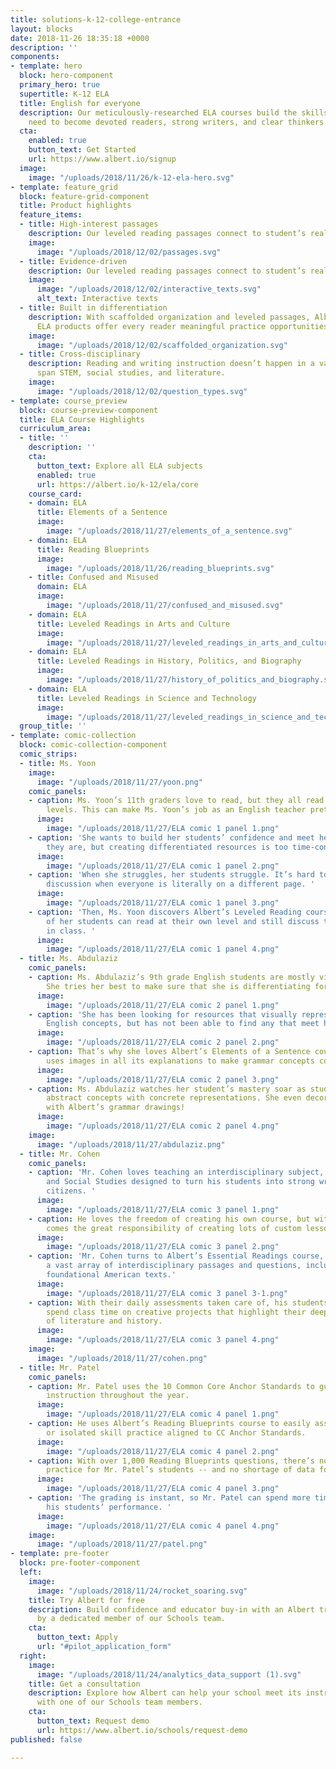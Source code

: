 ```yaml
---
title: solutions-k-12-college-entrance
layout: blocks
date: 2018-11-26 18:35:18 +0000
description: ''
components:
- template: hero
  block: hero-component
  primary_hero: true
  supertitle: K-12 ELA
  title: English for everyone
  description: Our meticulously-researched ELA courses build the skills that students
    need to become devoted readers, strong writers, and clear thinkers.
  cta:
    enabled: true
    button_text: Get Started
    url: https://www.albert.io/signup
  image:
    image: "/uploads/2018/11/26/k-12-ela-hero.svg"
- template: feature_grid
  block: feature-grid-component
  title: Product highlights
  feature_items:
  - title: High-interest passages
    description: Our leveled reading passages connect to student’s real-life contexts.
    image:
      image: "/uploads/2018/12/02/passages.svg"
  - title: Evidence-driven
    description: Our leveled reading passages connect to student’s real-life contexts.
    image:
      image: "/uploads/2018/12/02/interactive_texts.svg"
      alt_text: Interactive texts
  - title: Built in differentiation
    description: With scaffolded organization and leveled passages, Albert’s Core
      ELA products offer every reader meaningful practice opportunities.
    image:
      image: "/uploads/2018/12/02/scaffolded_organization.svg"
  - title: Cross-disciplinary
    description: Reading and writing instruction doesn’t happen in a vacuum. Our passages
      span STEM, social studies, and literature.
    image:
      image: "/uploads/2018/12/02/question_types.svg"
- template: course_preview
  block: course-preview-component
  title: ELA Course Highlights
  curriculum_area:
  - title: ''
    description: ''
    cta:
      button_text: Explore all ELA subjects
      enabled: true
      url: https://albert.io/k-12/ela/core
    course_card:
    - domain: ELA
      title: Elements of a Sentence
      image:
        image: "/uploads/2018/11/27/elements_of_a_sentence.svg"
    - domain: ELA
      title: Reading Blueprints
      image:
        image: "/uploads/2018/11/26/reading_blueprints.svg"
    - title: Confused and Misused
      domain: ELA
      image:
        image: "/uploads/2018/11/27/confused_and_misused.svg"
    - domain: ELA
      title: Leveled Readings in Arts and Culture
      image:
        image: "/uploads/2018/11/27/leveled_readings_in_arts_and_culture.svg"
    - domain: ELA
      title: Leveled Readings in History, Politics, and Biography
      image:
        image: "/uploads/2018/11/27/history_of_politics_and_biography.svg"
    - domain: ELA
      title: Leveled Readings in Science and Technology
      image:
        image: "/uploads/2018/11/27/leveled_readings_in_science_and_technology.svg"
  group_title: ''
- template: comic-collection
  block: comic-collection-component
  comic_strips:
  - title: Ms. Yoon
    image:
      image: "/uploads/2018/11/27/yoon.png"
    comic_panels:
    - caption: Ms. Yoon’s 11th graders love to read, but they all read at very different
        levels. This can make Ms. Yoon’s job as an English teacher pretty challenging.
      image:
        image: "/uploads/2018/11/27/ELA comic 1 panel 1.png"
    - caption: 'She wants to build her students’ confidence and meet her readers where
        they are, but creating differentiated resources is too time-consuming. '
      image:
        image: "/uploads/2018/11/27/ELA comic 1 panel 2.png"
    - caption: 'When she struggles, her students struggle. It’s hard to have a class
        discussion when everyone is literally on a different page. '
      image:
        image: "/uploads/2018/11/27/ELA comic 1 panel 3.png"
    - caption: 'Then, Ms. Yoon discovers Albert’s Leveled Reading course. Now all
        of her students can read at their own level and still discuss the same ideas
        in class. '
      image:
        image: "/uploads/2018/11/27/ELA comic 1 panel 4.png"
  - title: Ms. Abdulaziz
    comic_panels:
    - caption: Ms. Abdulaziz’s 9th grade English students are mostly visual learners.
        She tries her best to make sure that she is differentiating for their needs.
      image:
        image: "/uploads/2018/11/27/ELA comic 2 panel 1.png"
    - caption: 'She has been looking for resources that visually represent simple
        English concepts, but has not been able to find any that meet her needs. '
      image:
        image: "/uploads/2018/11/27/ELA comic 2 panel 2.png"
    - caption: That’s why she loves Albert’s Elements of a Sentence course, which
        uses images in all its explanations to make grammar concepts come to life.
      image:
        image: "/uploads/2018/11/27/ELA comic 2 panel 3.png"
    - caption: Ms. Abdulaziz watches her student’s mastery soar as students connect
        abstract concepts with concrete representations. She even decorates her classroom
        with Albert’s grammar drawings!
      image:
        image: "/uploads/2018/11/27/ELA comic 2 panel 4.png"
    image:
      image: "/uploads/2018/11/27/abdulaziz.png"
  - title: Mr. Cohen
    comic_panels:
    - caption: 'Mr. Cohen loves teaching an interdisciplinary subject, combining English
        and Social Studies designed to turn his students into strong writers and informed
        citizens. '
      image:
        image: "/uploads/2018/11/27/ELA comic 3 panel 1.png"
    - caption: He loves the freedom of creating his own course, but with great freedom
        comes the great responsibility of creating lots of custom lesson plans...
      image:
        image: "/uploads/2018/11/27/ELA comic 3 panel 2.png"
    - caption: 'Mr. Cohen turns to Albert’s Essential Readings course, which provides
        a vast array of interdisciplinary passages and questions, including his favorite:
        foundational American texts.'
      image:
        image: "/uploads/2018/11/27/ELA comic 3 panel 3-1.png"
    - caption: With their daily assessments taken care of, his students are free to
        spend class time on creative projects that highlight their deep understanding
        of literature and history.
      image:
        image: "/uploads/2018/11/27/ELA comic 3 panel 4.png"
    image:
      image: "/uploads/2018/11/27/cohen.png"
  - title: Mr. Patel
    comic_panels:
    - caption: Mr. Patel uses the 10 Common Core Anchor Standards to guide his ELA
        instruction throughout the year.
      image:
        image: "/uploads/2018/11/27/ELA comic 4 panel 1.png"
    - caption: He uses Albert’s Reading Blueprints course to easily assign mixed practice
        or isolated skill practice aligned to CC Anchor Standards.
      image:
        image: "/uploads/2018/11/27/ELA comic 4 panel 2.png"
    - caption: With over 1,000 Reading Blueprints questions, there’s no shortage of
        practice for Mr. Patel’s students -- and no shortage of data for him to analyze.
      image:
        image: "/uploads/2018/11/27/ELA comic 4 panel 3.png"
    - caption: 'The grading is instant, so Mr. Patel can spend more time understanding
        his students’ performance. '
      image:
        image: "/uploads/2018/11/27/ELA comic 4 panel 4.png"
    image:
      image: "/uploads/2018/11/27/patel.png"
- template: pre-footer
  block: pre-footer-component
  left:
    image:
      image: "/uploads/2018/11/24/rocket_soaring.svg"
    title: Try Albert for free
    description: Build confidence and educator buy-in with an Albert trial supported
      by a dedicated member of our Schools team.
    cta:
      button_text: Apply
      url: "#pilot_application_form"
  right:
    image:
      image: "/uploads/2018/11/24/analytics_data_support (1).svg"
    title: Get a consultation
    description: Explore how Albert can help your school meet its instructional goals
      with one of our Schools team members.
    cta:
      button_text: Request demo
      url: https://www.albert.io/schools/request-demo
published: false

---
```


